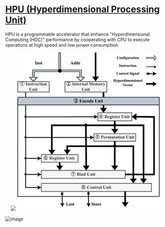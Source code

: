 # [HPU (Hyperdimensional Processing Unit)](https://github.com/yuya-isaka/HPU/tree/master)

HPU is a programmable accelerator that enhance "Hyperdimensional Computing (HDC)" performance by cooperating with CPU to execute operations at high speed and low power consumption.


<div align="center">
<img src="docs/hpu_arch.png" width="550">  <img src="Images/hdcore_arch.png" width="450">
</div>

![image](https://github.com/hcysky/HDC/assets/64795241/2c569909-5add-41bc-9bb1-0425d570f364)

